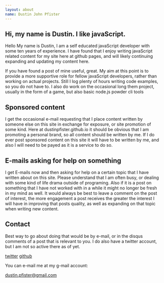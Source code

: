 ```yaml
---
layout: about
name: Dustin John Pfister
---
```


## Hi, my name is Dustin. I like javaScript.

Hello My name is Dustin, I am a self educated javaScript developer with some ten years of experience. I have found that I enjoy writing javaScript related content for my site here at github pages, and will likely continuing expanding and updating my content here.

If you have found a post of mine useful, great. My aim at this point is to provide a more supportive role for fellow javaScript developers, rather than working on actual projects. Still I log plenty of hours writing code examples, so you do not have to. I also do work on the occasional long them project, usually in the form of a game, but also basic node.js powder cli tools 

## Sponsored content

I get the occasional e-mail requesting that I place content written by someone else on this site in exchange for exposure, or site promotion of some kind. Here at dustinpfister.github.io it should be obvious that I am promoting a personal brand, so all content should be written by me. If I do ever post sponsored content on this site it will have to be written by me, and also I will need to be payed as it is a service to do so.

## E-mails asking for help on something

I get E-mails now and then asking for help on a certain topic that I have written about on this site. Please understand that I am often busy, or dealing with some kind of life drama outside of programing. Also if it is a post on something that I have not worked with in a while it might no longer be fresh in my mind as well. It would always be best to leave a comment on the post of interest, the more engagement a post receives the greater the interest I will have in improving that posts quality, as well as expanding on that topic when writing new content.

## Contact

Best way to go about doing that would be by e-mail, or in the disqus comments of a post that is relevant to you. I do also have a twitter account, but I am not so active there as of yet.

[twitter](https://twitter.com/dustin_pf)
[github](https://github.com/dustinpfister)

You can e-mail me at my g-mail account:

[dustin.pfister@gmail.com](mailto:dustin.pfister@gmail.com)